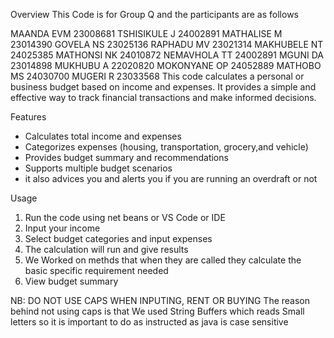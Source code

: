 Overview
This Code is for Group Q and the participants are as follows

MAANDA EVM   23008681
TSHISIKULE J 24002891
MATHALISE M  23014390
GOVELA NS    23025136
RAPHADU MV   23021314
MAKHUBELE NT 24025385
MATHONSI NK  24010872
NEMAVHOLA TT 24002891
MGUNI DA     23014898
MUKHUBU A    22020820
MOKONYANE OP 24052889
MATHOBO MS   24030700
MUGERI R     23033568
This code calculates a personal or business budget based on income and expenses. It provides a simple and effective way to track financial transactions and make informed decisions.


Features

- Calculates total income and expenses
- Categorizes expenses (housing, transportation, grocery,and vehicle)
- Provides budget summary and recommendations
- Supports multiple budget scenarios
- it also advices you and alerts you if you are running an overdraft or not



Usage

1. Run the code using net beans or VS Code or IDE
2. Input your income
3. Select budget categories and input expenses 
4.  The calculation will run and give results
5.  We Worked on methds that when they are called they calculate the basic specific requirement needed
8. View budget summary

NB: DO NOT USE CAPS WHEN INPUTING, RENT OR BUYING
The reason behind not using caps is that We used String Buffers which reads Small letters
so it is important to do as instructed as java is case sensitive
